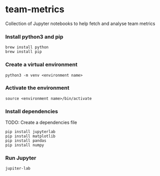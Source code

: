 # team-metrics
Collection of Jupyter notebooks to help fetch and analyse team metrics

### Install python3 and pip
````
brew install python
brew install pip
````

### Create a virtual environment
````
python3 -m venv <environment name>
````

### Activate the environment
````
source <environment name>/bin/activate
````

### Install dependencies
TODO: Create a dependencies file
````
pip install jupyterlab
pip install matplotlib
pip install pandas
pip install numpy
````

### Run Jupyter
````
jupiter-lab
````
